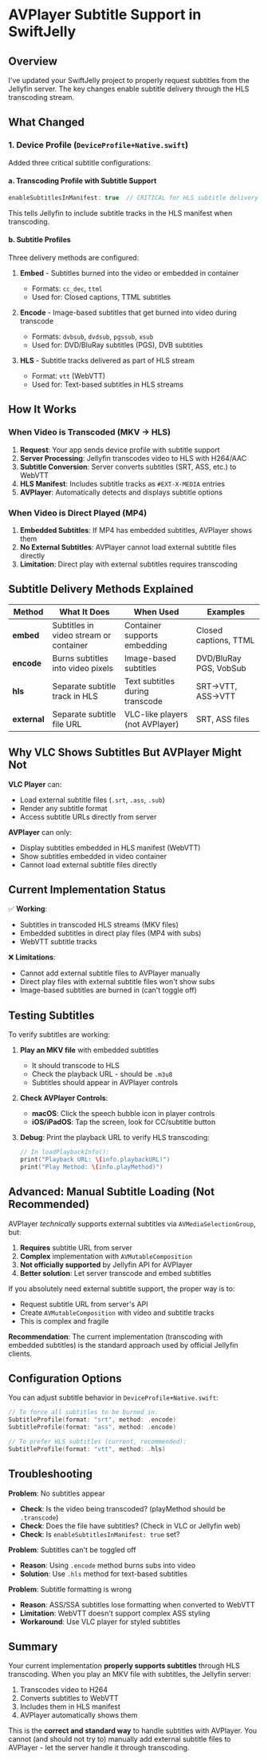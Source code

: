 # AVPlayer Subtitle Support in SwiftJelly

## Overview

I've updated your SwiftJelly project to properly request subtitles from the Jellyfin server. The key changes enable subtitle delivery through the HLS transcoding stream.

## What Changed

### 1. Device Profile (`DeviceProfile+Native.swift`)

Added three critical subtitle configurations:

#### a. Transcoding Profile with Subtitle Support
```swift
enableSubtitlesInManifest: true  // CRITICAL for HLS subtitle delivery
```

This tells Jellyfin to include subtitle tracks in the HLS manifest when transcoding.

#### b. Subtitle Profiles

Three delivery methods are configured:

1. **Embed** - Subtitles burned into the video or embedded in container
   - Formats: `cc_dec`, `ttml`
   - Used for: Closed captions, TTML subtitles

2. **Encode** - Image-based subtitles that get burned into video during transcode
   - Formats: `dvbsub`, `dvdsub`, `pgssub`, `xsub`
   - Used for: DVD/BluRay subtitles (PGS), DVB subtitles

3. **HLS** - Subtitle tracks delivered as part of HLS stream
   - Format: `vtt` (WebVTT)
   - Used for: Text-based subtitles in HLS streams

## How It Works

### When Video is Transcoded (MKV → HLS)

1. **Request**: Your app sends device profile with subtitle support
2. **Server Processing**: Jellyfin transcodes video to HLS with H264/AAC
3. **Subtitle Conversion**: Server converts subtitles (SRT, ASS, etc.) to WebVTT
4. **HLS Manifest**: Includes subtitle tracks as `#EXT-X-MEDIA` entries
5. **AVPlayer**: Automatically detects and displays subtitle options

### When Video is Direct Played (MP4)

1. **Embedded Subtitles**: If MP4 has embedded subtitles, AVPlayer shows them
2. **No External Subtitles**: AVPlayer cannot load external subtitle files directly
3. **Limitation**: Direct play with external subtitles requires transcoding

## Subtitle Delivery Methods Explained

| Method | What It Does | When Used | Examples |
|--------|-------------|-----------|----------|
| **embed** | Subtitles in video stream or container | Container supports embedding | Closed captions, TTML |
| **encode** | Burns subtitles into video pixels | Image-based subtitles | DVD/BluRay PGS, VobSub |
| **hls** | Separate subtitle track in HLS | Text subtitles during transcode | SRT→VTT, ASS→VTT |
| **external** | Separate subtitle file URL | VLC-like players (not AVPlayer) | SRT, ASS files |

## Why VLC Shows Subtitles But AVPlayer Might Not

**VLC Player** can:
- Load external subtitle files (`.srt`, `.ass`, `.sub`)
- Render any subtitle format
- Access subtitle URLs directly from server

**AVPlayer** can only:
- Display subtitles embedded in HLS manifest (WebVTT)
- Show subtitles embedded in video container
- Cannot load external subtitle files directly

## Current Implementation Status

✅ **Working**: 
- Subtitles in transcoded HLS streams (MKV files)
- Embedded subtitles in direct play files (MP4 with subs)
- WebVTT subtitle tracks

❌ **Limitations**:
- Cannot add external subtitle files to AVPlayer manually
- Direct play files with external subtitle files won't show subs
- Image-based subtitles are burned in (can't toggle off)

## Testing Subtitles

To verify subtitles are working:

1. **Play an MKV file** with embedded subtitles
   - It should transcode to HLS
   - Check the playback URL - should be `.m3u8`
   - Subtitles should appear in AVPlayer controls

2. **Check AVPlayer Controls**:
   - **macOS**: Click the speech bubble icon in player controls
   - **iOS/iPadOS**: Tap the screen, look for CC/subtitle button

3. **Debug**: Print the playback URL to verify HLS transcoding:
   ```swift
   // In loadPlaybackInfo():
   print("Playback URL: \(info.playbackURL)")
   print("Play Method: \(info.playMethod)")
   ```

## Advanced: Manual Subtitle Loading (Not Recommended)

AVPlayer *technically* supports external subtitles via `AVMediaSelectionGroup`, but:

1. **Requires** subtitle URL from server
2. **Complex** implementation with `AVMutableComposition`
3. **Not officially supported** by Jellyfin API for AVPlayer
4. **Better solution**: Let server transcode and embed subtitles

If you absolutely need external subtitle support, the proper way is to:
- Request subtitle URL from server's API
- Create `AVMutableComposition` with video and subtitle tracks
- This is complex and fragile

**Recommendation**: The current implementation (transcoding with embedded subtitles) is the standard approach used by official Jellyfin clients.

## Configuration Options

You can adjust subtitle behavior in `DeviceProfile+Native.swift`:

```swift
// To force all subtitles to be burned in:
SubtitleProfile(format: "srt", method: .encode)
SubtitleProfile(format: "ass", method: .encode)

// To prefer HLS subtitles (current, recommended):
SubtitleProfile(format: "vtt", method: .hls)
```

## Troubleshooting

**Problem**: No subtitles appear
- **Check**: Is the video being transcoded? (playMethod should be `.transcode`)
- **Check**: Does the file have subtitles? (Check in VLC or Jellyfin web)
- **Check**: Is `enableSubtitlesInManifest: true` set?

**Problem**: Subtitles can't be toggled off
- **Reason**: Using `.encode` method burns subs into video
- **Solution**: Use `.hls` method for text-based subtitles

**Problem**: Subtitle formatting is wrong
- **Reason**: ASS/SSA subtitles lose formatting when converted to WebVTT
- **Limitation**: WebVTT doesn't support complex ASS styling
- **Workaround**: Use VLC player for styled subtitles

## Summary

Your current implementation **properly supports subtitles** through HLS transcoding. When you play an MKV file with subtitles, the Jellyfin server:

1. Transcodes video to H264
2. Converts subtitles to WebVTT
3. Includes them in HLS manifest
4. AVPlayer automatically shows them

This is the **correct and standard way** to handle subtitles with AVPlayer. You cannot (and should not try to) manually add external subtitle files to AVPlayer - let the server handle it through transcoding.
